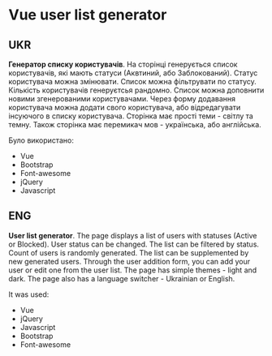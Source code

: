 # Vue user list generator

## UKR
**Генератор списку користувачів**.
На сторінці генерується список користувачів, які мають статуси (Аквтиний, або Заблокований). Статус користувача можна змінювати. Список можна фільтрувати по статусу. Кількість користувачів генеруєтсья рандомно. Список можна доповнити новими згенерованими користувачами.
Через форму додавання користувача можна додати свого користувача, або відредагувати інсуючого в списку користувача.
Сторінка має прості теми - світлу та темну.
Також сторінка має перемикач мов - українська, або англійська.

Було використано:
* Vue
* Bootstrap
* Font-awesome
* jQuery
* Javascript

## ENG
**User list generator**.
The page displays a list of users with statuses (Active or Blocked). User status can be changed. The list can be filtered by status. Count of users is randomly generated. The list can be supplemented by new generated users.
Through the user addition form, you can add your user or edit one from the user list.
The page has simple themes - light and dark.
The page also has a language switcher - Ukrainian or English.

It was used:
* Vue
* jQuery
* Javascript
* Bootstrap
* Font-awesome
